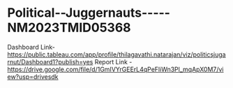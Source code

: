 # Political--Juggernauts-----NM2023TMID05368
Dashboard Link-https://public.tableau.com/app/profile/thilagavathi.natarajan/viz/politicsjugarnut/Dashboard1?publish=yes
Report Link - https://drive.google.com/file/d/1GmIVYrGEErL4qPeFliWn3Pl_mqApX0M7/view?usp=drivesdk

